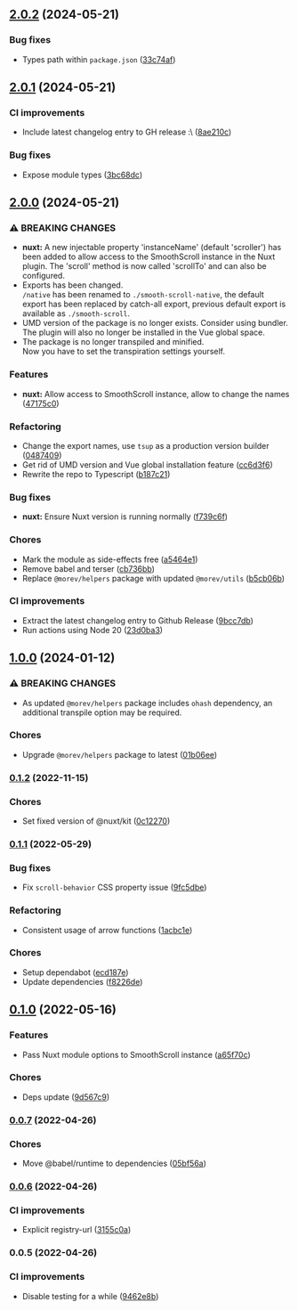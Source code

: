 

## [2.0.2](https://github.com/MorevM/smooth-scroll/compare/v2.0.1...v2.0.2) (2024-05-21)


### Bug fixes

* Types path within `package.json` ([33c74af](https://github.com/MorevM/smooth-scroll/commit/33c74affdebee863e75cdd18bb83659f76964cd3))

## [2.0.1](https://github.com/MorevM/smooth-scroll/compare/v2.0.0...v2.0.1) (2024-05-21)


### CI improvements

* Include latest changelog entry to GH release :\ ([8ae210c](https://github.com/MorevM/smooth-scroll/commit/8ae210c8fc6e89d0c5dddff7d798e0638da3d3e0))


### Bug fixes

* Expose module types ([3bc68dc](https://github.com/MorevM/smooth-scroll/commit/3bc68dc464cd55d5bbc3e97daaf4535552f63f74))

## [2.0.0](https://github.com/MorevM/smooth-scroll/compare/v1.0.0...v2.0.0) (2024-05-21)


### ⚠ BREAKING CHANGES

* **nuxt:** A new injectable property 'instanceName' (default 'scroller') has been added to allow access to the SmoothScroll instance in the Nuxt plugin. The 'scroll' method is now called 'scrollTo' and can also be configured.
* Exports has been changed. \
`/native` has been renamed to `./smooth-scroll-native`, the default export has been replaced by catch-all export, previous default export is available as `./smooth-scroll`.
* UMD version of the package is no longer exists. Consider using bundler. \
The plugin will also no longer be installed in the Vue global space.
* The package is no longer transpiled and minified. \
Now you have to set the transpiration settings yourself.

### Features

* **nuxt:** Allow access to SmoothScroll instance, allow to change the names ([47175c0](https://github.com/MorevM/smooth-scroll/commit/47175c06ee4bb5491535e4fd7d5235118129d389))

### Refactoring

* Change the export names, use `tsup` as a production version builder ([0487409](https://github.com/MorevM/smooth-scroll/commit/0487409991b13f513c5957793fea824d2e26fd3c))
* Get rid of UMD version and Vue global installation feature ([cc6d3f6](https://github.com/MorevM/smooth-scroll/commit/cc6d3f689e42b998f26407d4bb6a3cd5adba64e8))
* Rewrite the repo to Typescript ([b187c21](https://github.com/MorevM/smooth-scroll/commit/b187c21095c6dbc278c28cc833ecb6a7bbd10f17))


### Bug fixes

* **nuxt:** Ensure Nuxt version is running normally ([f739c6f](https://github.com/MorevM/smooth-scroll/commit/f739c6f4dd7d35eeefecc8a75b5c1f894e44fbc5))


### Chores

* Mark the module as side-effects free ([a5464e1](https://github.com/MorevM/smooth-scroll/commit/a5464e1599f385be827a5990c70d30a9e67e11ea))
* Remove babel and terser ([cb736bb](https://github.com/MorevM/smooth-scroll/commit/cb736bb2777fea688365267f20d4998818838ff3))
* Replace `@morev/helpers` package with updated `@morev/utils` ([b5cb06b](https://github.com/MorevM/smooth-scroll/commit/b5cb06b09f7fac0c6a149eb242cfdee252fe9698))


### CI improvements

* Extract the latest changelog entry to Github Release ([9bcc7db](https://github.com/MorevM/smooth-scroll/commit/9bcc7db536d74d4bef4b38828381a6ff7bbc980e))
* Run actions using Node 20 ([23d0ba3](https://github.com/MorevM/smooth-scroll/commit/23d0ba305c55d5736a3fd07d808e4bd19f9d481a))

## [1.0.0](https://github.com/MorevM/smooth-scroll/compare/v0.1.2...v1.0.0) (2024-01-12)


### ⚠ BREAKING CHANGES

* As updated `@morev/helpers` package includes `ohash` dependency, an additional transpile option may be required.

### Chores

* Upgrade `@morev/helpers` package to latest ([01b06ee](https://github.com/MorevM/smooth-scroll/commit/01b06ee6b2903019a7de3e784529c47244e87ac1))

### [0.1.2](https://github.com/MorevM/smooth-scroll/compare/v0.1.1...v0.1.2) (2022-11-15)


### Chores

* Set fixed version of @nuxt/kit ([0c12270](https://github.com/MorevM/smooth-scroll/commit/0c122707380b476ca69b3dfc7e1266c66f609ed7))

### [0.1.1](https://github.com/MorevM/smooth-scroll/compare/v0.1.0...v0.1.1) (2022-05-29)


### Bug fixes

* Fix `scroll-behavior` CSS property issue ([9fc5dbe](https://github.com/MorevM/smooth-scroll/commit/9fc5dbe11b9d8eeedad89aca23c45c603093ac45))


### Refactoring

* Consistent usage of arrow functions ([1acbc1e](https://github.com/MorevM/smooth-scroll/commit/1acbc1ec3926aed52975b866c14d7cf091059c68))


### Chores

* Setup dependabot ([ecd187e](https://github.com/MorevM/smooth-scroll/commit/ecd187edad95fa2a436a0e0c7fb7bfb72eefa424))
* Update dependencies ([f8226de](https://github.com/MorevM/smooth-scroll/commit/f8226de7b77a23daef4c07dffb5cb8102ddd3927))

## [0.1.0](https://github.com/MorevM/smooth-scroll/compare/v0.0.7...v0.1.0) (2022-05-16)


### Features

* Pass Nuxt module options to SmoothScroll instance ([a65f70c](https://github.com/MorevM/smooth-scroll/commit/a65f70c9574a7d2c9f2c8078096100675ab8428e))


### Chores

* Deps update ([9d567c9](https://github.com/MorevM/smooth-scroll/commit/9d567c9bda9f32cd03bc8573cc797a5f25388bae))

### [0.0.7](https://github.com/MorevM/smooth-scroll/compare/v0.0.6...v0.0.7) (2022-04-26)


### Chores

* Move @babel/runtime to dependencies ([05bf56a](https://github.com/MorevM/smooth-scroll/commit/05bf56a7ed22827b56cb1cfa5b9d97781a4a66ea))

### [0.0.6](https://github.com/MorevM/smooth-scroll/compare/v0.0.5...v0.0.6) (2022-04-26)


### CI improvements

* Explicit registry-url ([3155c0a](https://github.com/MorevM/smooth-scroll/commit/3155c0a12af9904381c1cf6c34e4ee36d505844c))

### 0.0.5 (2022-04-26)


### CI improvements

* Disable testing for a while ([9462e8b](https://github.com/MorevM/smooth-scroll/commit/9462e8bad872148625ece4ec5e570ba1f720e9af))

